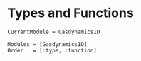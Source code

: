 # Types and Functions

```@meta
CurrentModule = Gasdynamics1D
```

```@autodocs
Modules = [Gasdynamics1D]
Order   = [:type, :function]
```